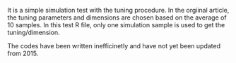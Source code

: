 
It is a simple simulation test with the tuning procedure. In the orgiinal article, the tuning parameters and dimensions are chosen based on the average of 10 samples. In this test R file, only one simulation sample is used to get the tuning/dimension.

The codes have been written inefficinetly and have not yet been updated from 2015.

